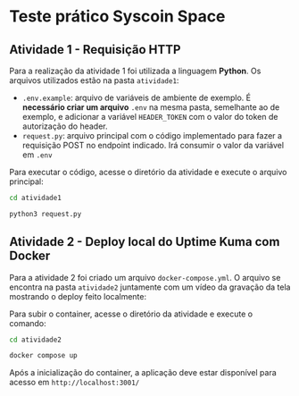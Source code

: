 # Teste prático Syscoin Space

## Atividade 1 - Requisição HTTP

Para a realização da atividade 1 foi utilizada a linguagem **Python**. Os arquivos utilizados estão na pasta `atividade1`:

- `.env.example`: arquivo de variáveis de ambiente de exemplo. É **necessário criar um arquivo** `.env`  na mesma pasta, semelhante ao de exemplo, e adicionar a variável `HEADER_TOKEN` com o valor do token de autorização do header.
- `request.py`: arquivo principal com o código implementado para fazer a requisição POST no endpoint indicado. Irá consumir o valor da variável em `.env`

Para executar o código, acesse o diretório da atividade e execute o arquivo principal:

```bash
cd atividade1

python3 request.py

```

## Atividade 2 - Deploy local do Uptime Kuma com Docker

Para a atividade 2 foi criado um arquivo `docker-compose.yml`. O arquivo se encontra na pasta `atividade2` juntamente com um vídeo da gravação da tela mostrando o deploy feito localmente:

Para subir o container, acesse o diretório da atividade e execute o comando:

```bash
cd atividade2

docker compose up

```

Após a inicialização do container, a aplicação deve estar disponível para acesso em `http://localhost:3001/`

